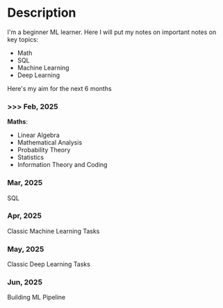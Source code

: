 # Description

I'm a beginner ML learner. Here I will put my notes on important notes on key topics: 

* Math
* SQL
* Machine Learning
* Deep Learning

Here's my aim for the next 6 months

### >>> Feb, 2025

**Maths**:
- Linear Algebra
- Mathematical Analysis
- Probability Theory
- Statistics
- Information Theory and Coding

### Mar, 2025

SQL

### Apr, 2025

Classic Machine Learning Tasks

### May, 2025

Classic Deep Learning Tasks

### Jun, 2025

Building ML Pipeline
